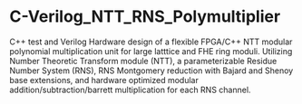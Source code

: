 # C-Verilog_NTT_RNS_Polymultiplier

C++ test and Verilog Hardware design of a flexible FPGA/C++ NTT modular polynomial multiplication unit for large latttice and FHE ring moduli.
Utilizing Number Theoretic Transform module (NTT), a parameterizable Residue Number System (RNS), RNS Montgomery reduction with Bajard and Shenoy base extensions, and hardware optimized modular addition/subtraction/barrett multiplication for each RNS channel.

